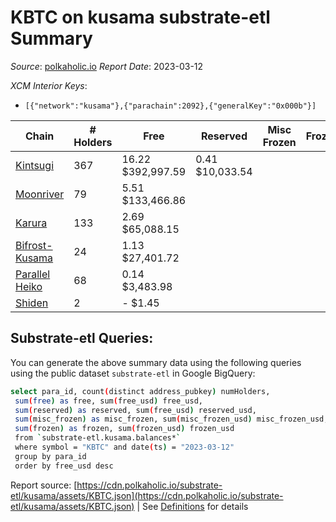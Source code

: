 # KBTC on kusama substrate-etl Summary

_Source_: [polkaholic.io](https://polkaholic.io) *Report Date*: 2023-03-12


*XCM Interior Keys*:
* `[{"network":"kusama"},{"parachain":2092},{"generalKey":"0x000b"}]`


| Chain | # Holders | Free | Reserved | Misc Frozen | Frozen | Price | AssetID |
| ----- | --------- | ---- | -------- | ----------- | ------ | ----- | ------- |
| [Kintsugi](/kusama/2092-kintsugi) | 367 | 16.22 $392,997.59 | 0.41 $10,033.54 |    |   | $24,233.43 | `{"Token":"KBTC"}` |
| [Moonriver](/kusama/2023-moonriver) | 79 | 5.51 $133,466.86 |   |    |   | $24,233.43 | `{"Token":"328179947973504579459046439826496046832"}` |
| [Karura](/kusama/2000-karura) | 133 | 2.69 $65,088.15 |   |    |   | $24,233.43 | `{"Token":"KBTC"}` |
| [Bifrost-Kusama](/kusama/2001-bifrost-ksm) | 24 | 1.13 $27,401.72 |   |    |   | $24,233.43 | `{"Token2":"2"}` |
| [Parallel Heiko](/kusama/2085-parallel-heiko) | 68 | 0.14 $3,483.98 |   |    |   | $24,233.43 | `{"Token":"121"}` |
| [Shiden](/kusama/2007-shiden) | 2 | - $1.45 |   |    |   | $24,233.43 | `{"Token":"18446744073709551621"}` |

## Substrate-etl Queries:
You can generate the above summary data using the following queries using the public dataset `substrate-etl` in Google BigQuery:
```bash
select para_id, count(distinct address_pubkey) numHolders, 
 sum(free) as free, sum(free_usd) free_usd,
 sum(reserved) as reserved, sum(free_usd) reserved_usd,
 sum(misc_frozen) as misc_frozen, sum(misc_frozen_usd) misc_frozen_usd,
 sum(frozen) as frozen, sum(frozen_usd) frozen_usd
 from `substrate-etl.kusama.balances*` 
 where symbol = "KBTC" and date(ts) = "2023-03-12"
 group by para_id
 order by free_usd desc
```


Report source: [https://cdn.polkaholic.io/substrate-etl/kusama/assets/KBTC.json](https://cdn.polkaholic.io/substrate-etl/kusama/assets/KBTC.json) | See [Definitions](/DEFINITIONS.md) for details

